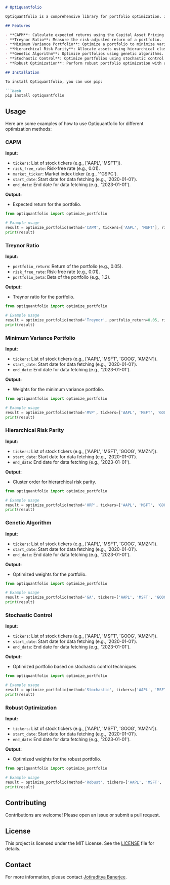 ```markdown
# Optiquantfolio

Optiquantfolio is a comprehensive library for portfolio optimization. It includes various models such as CAPM, Treynor Ratio, Minimum Variance Portfolio, Robust Optimization, Hierarchical Risk Parity, Genetic Algorithm, and Stochastic Control Models.

## Features

- **CAPM**: Calculate expected returns using the Capital Asset Pricing Model.
- **Treynor Ratio**: Measure the risk-adjusted return of a portfolio.
- **Minimum Variance Portfolio**: Optimize a portfolio to minimize variance.
- **Hierarchical Risk Parity**: Allocate assets using hierarchical clustering.
- **Genetic Algorithm**: Optimize portfolios using genetic algorithms.
- **Stochastic Control**: Optimize portfolios using stochastic control techniques.
- **Robust Optimization**: Perform robust portfolio optimization with uncertainty handling.

## Installation

To install Optiquantfolio, you can use pip:

```bash
pip install optiquantfolio
```

## Usage

Here are some examples of how to use Optiquantfolio for different optimization methods:

### CAPM

**Input:**
- `tickers`: List of stock tickers (e.g., ['AAPL', 'MSFT']).
- `risk_free_rate`: Risk-free rate (e.g., 0.01).
- `market_ticker`: Market index ticker (e.g., '^GSPC').
- `start_date`: Start date for data fetching (e.g., '2020-01-01').
- `end_date`: End date for data fetching (e.g., '2023-01-01').

**Output:**
- Expected return for the portfolio.

```python
from optiquantfolio import optimize_portfolio

# Example usage
result = optimize_portfolio(method='CAPM', tickers=['AAPL', 'MSFT'], risk_free_rate=0.01, market_ticker='^GSPC', start_date='2020-01-01', end_date='2023-01-01')
print(result)
```

### Treynor Ratio

**Input:**
- `portfolio_return`: Return of the portfolio (e.g., 0.05).
- `risk_free_rate`: Risk-free rate (e.g., 0.01).
- `portfolio_beta`: Beta of the portfolio (e.g., 1.2).

**Output:**
- Treynor ratio for the portfolio.

```python
from optiquantfolio import optimize_portfolio

# Example usage
result = optimize_portfolio(method='Treynor', portfolio_return=0.05, risk_free_rate=0.01, portfolio_beta=1.2)
print(result)
```

### Minimum Variance Portfolio

**Input:**
- `tickers`: List of stock tickers (e.g., ['AAPL', 'MSFT', 'GOOG', 'AMZN']).
- `start_date`: Start date for data fetching (e.g., '2020-01-01').
- `end_date`: End date for data fetching (e.g., '2023-01-01').

**Output:**
- Weights for the minimum variance portfolio.

```python
from optiquantfolio import optimize_portfolio

# Example usage
result = optimize_portfolio(method='MVP', tickers=['AAPL', 'MSFT', 'GOOG', 'AMZN'], start_date='2020-01-01', end_date='2023-01-01')
print(result)
```

### Hierarchical Risk Parity

**Input:**
- `tickers`: List of stock tickers (e.g., ['AAPL', 'MSFT', 'GOOG', 'AMZN']).
- `start_date`: Start date for data fetching (e.g., '2020-01-01').
- `end_date`: End date for data fetching (e.g., '2023-01-01').

**Output:**
- Cluster order for hierarchical risk parity.

```python
from optiquantfolio import optimize_portfolio

# Example usage
result = optimize_portfolio(method='HRP', tickers=['AAPL', 'MSFT', 'GOOG', 'AMZN'], start_date='2020-01-01', end_date='2023-01-01')
print(result)
```

### Genetic Algorithm

**Input:**
- `tickers`: List of stock tickers (e.g., ['AAPL', 'MSFT', 'GOOG', 'AMZN']).
- `start_date`: Start date for data fetching (e.g., '2020-01-01').
- `end_date`: End date for data fetching (e.g., '2023-01-01').

**Output:**
- Optimized weights for the portfolio.

```python
from optiquantfolio import optimize_portfolio

# Example usage
result = optimize_portfolio(method='GA', tickers=['AAPL', 'MSFT', 'GOOG', 'AMZN'], start_date='2020-01-01', end_date='2023-01-01')
print(result)
```

### Stochastic Control

**Input:**
- `tickers`: List of stock tickers (e.g., ['AAPL', 'MSFT', 'GOOG', 'AMZN']).
- `start_date`: Start date for data fetching (e.g., '2020-01-01').
- `end_date`: End date for data fetching (e.g., '2023-01-01').

**Output:**
- Optimized portfolio based on stochastic control techniques.

```python
from optiquantfolio import optimize_portfolio

# Example usage
result = optimize_portfolio(method='Stochastic', tickers=['AAPL', 'MSFT', 'GOOG', 'AMZN'], start_date='2020-01-01', end_date='2023-01-01')
print(result)
```

### Robust Optimization

**Input:**
- `tickers`: List of stock tickers (e.g., ['AAPL', 'MSFT', 'GOOG', 'AMZN']).
- `start_date`: Start date for data fetching (e.g., '2020-01-01').
- `end_date`: End date for data fetching (e.g., '2023-01-01').

**Output:**
- Optimized weights for the robust portfolio.

```python
from optiquantfolio import optimize_portfolio

# Example usage
result = optimize_portfolio(method='Robust', tickers=['AAPL', 'MSFT', 'GOOG', 'AMZN'], start_date='2020-01-01', end_date='2023-01-01')
print(result)
```

## Contributing

Contributions are welcome! Please open an issue or submit a pull request.

## License

This project is licensed under the MIT License. See the [LICENSE](LICENSE) file for details.

## Contact

For more information, please contact [Jotiraditya Banerjee](mailto:joti.ban.2710@gmail.com).
```
